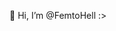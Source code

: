 👋 Hi, I’m @FemtoHell :>


<!---
FemtoHell/FemtoHell is a ✨ special ✨ repository because its `README.md` (this file) appears on your GitHub profile.
You can click the Preview link to take a look at your changes.
---> 
